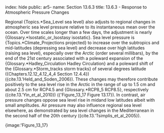 index: hide
public: ar5-
name: Section 13.6.3
title: 13.6.3 - Response to Atmospheric Pressure Changes

Regional {Topics.*Sea_Level sea level} also adjusts to regional changes in atmospheric sea level pressure relative to its instantaneous mean over the ocean. Over time scales longer than a few days, the adjustment is nearly {Glossary.*Isostatic_or_Isostasy isostatic}. Sea level pressure is {Topics.*Climate_Projections projected} to increase over the subtropics and mid-latitudes (depressing sea level) and decrease over high latitudes (raising sea level), especially over the Arctic (order several millibars), by the end of the 21st century associated with a poleward expansion of the {Glossary.*Hadley_Circulation Hadley Circulation} and a poleward shift of the {Glossary.*Storm_tracks storm tracks} of several degrees latitude ({Chapters.12.12_4.12_4_4 Section 12.4.4}) ({cite.13.'Held_and_Soden_2006}). These changes may therefore contribute positively to the sea level rise in the Arctic in the range of up to 1.5 cm and about 2.5 cm for RCP4.5 and {Glossary.*RCP8_5 RCP8.5}, respectively ({cite.13.'Yin_et_al_2010}) ({'Figure_13_17 Figure 13.17}). In contrast, air pressure changes oppose sea level rise in midand low latitudes albeit with small amplitudes. Air pressure may also influence regional sea level elsewhere, as demonstrated by sea level changes in the Mediterranean in the second half of the 20th century ({cite.13.'Tsimplis_et_al_2005}).

{image:'Figure_13_17}
